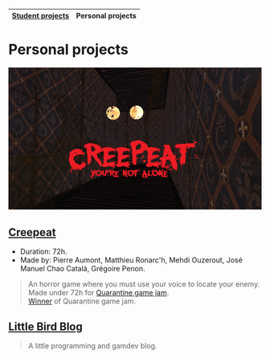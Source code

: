 | [Student projects](index) | Personal projects |
|------------------:|:--------------:|

# Personal projects

![game screenShoot](Media/Screenshots/creepeat.png)
## [Creepeat](https://ironax.itch.io/creepeat)
* Duration: 72h.  
* Made by: Pierre Aumont, Matthieu Ronarc'h, Mehdi Ouzerout, José Manuel Chao Catalá, Grégoire Penon.

> An horror game where you must use your voice to locate your enemy.  
> Made under 72h for [Quarantine game jam](https://itch.io/jam/gamefreelaejob-jam).  
> [Winner](https://www.facebook.com/groups/gamefreelaejobs/permalink/2519770484936476/) of Quarantine game jam.

## [Little Bird Blog](https://blackbird806.github.io/LittleBirdBlog/)

> A little programming and gamdev blog.